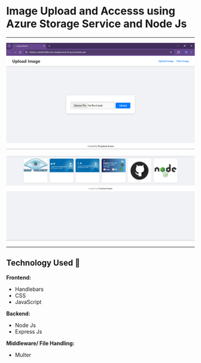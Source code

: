 # Image Upload and Accesss using Azure Storage Service and Node Js

---
![Alt text](https://github.com/priyabrat8/image-market/blob/master/demo1.png?raw=true "Demo")

![Alt text](https://github.com/priyabrat8/image-market/blob/master/demo2.png?raw=true "Demo")

---

## Technology Used 🚀

**Frontend:**
- Handlebars
- CSS
- JavaScript

**Backend:**
- Node Js
- Express Js

**Middleware/ File Handling:**
- Multer
